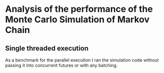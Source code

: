 # Analysis of the performance of the Monte Carlo Simulation of Markov Chain
## Single threaded execution
As a benchmark for the parallel execution I ran the simulation code without passing it into concurrent futures or with any batching. 

